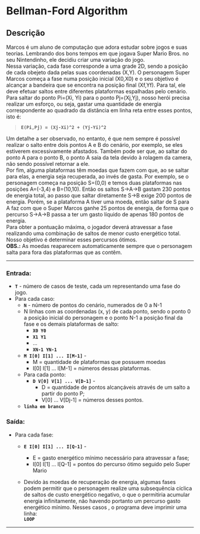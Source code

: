 # Bellman-Ford Algorithm

## Descrição

Marcos é um aluno de computação que adora estudar sobre jogos e suas teorias. Lembrando dos bons tempos em que jogava Super Mario Bros. no seu Nintendinho, ele decidiu criar uma variação do jogo.  
Nessa variação, cada fase corresponde a uma grade 2D, sendo a posição de cada obejeto dada pelas suas coordenadas (X,Y). O personagem Super Marcos começa a fase numa posição inicial (X0,X0) e o seu objetivo é alcançar a bandeira que se encontra na posição final (Xf,Yf). Para tal, ele deve efetuar saltos entre diferentes plataformas espalhadas pelo cenário.  
Para saltar do ponto Pi=(Xi, Yi) para o ponto Pj=(Xj,Yj), nosso herói precisa realizar um esforço, ou seja, gastar uma quantidade de energia correspondente ao quadrado da distância em linha reta entre esses pontos, isto é:
>**`E(Pi,Pj) = (Xj-Xi)^2 + (Yj-Yi)^2`**

Um detalhe a ser observado, no entanto, é que nem sempre é possível realizar o salto entre dois pontos A e B do cenário, por exemplo, se eles estiverem excessivamente afastados. Também pode ser que, ao saltar do ponto A para o ponto B, o ponto A saia da tela devido à rolagem da camera, não sendo possível retornar a ele.  
Por fim, alguma plataformas têm moedas que fazem com que, ao se saltar para elas, a energia seja recuperada, ao invés de gasta. Por exemplo, se o personagem começa na posição S=(0,0) e temos duas plataformas nas posições A=(-3,4) e B=(10,10). Então os saltos S->A->B gastam 230 pontos de energia total, ao passo que saltar diretamente S->B exige 200 pontos de energia. Porém, se a plataforma A tiver uma moeda, então saltar de S para A faz com que o Super Marcos ganhe 25 pontos de energia, de forma que o percurso S->A->B passa a ter um gasto líquido de apenas 180 pontos de energia.  
Para obter a pontuação máxima, o jogador deverá atravessar a fase realizando uma combinação de saltos de menor custo energético total. Nosso objetivo é determinar esses percursos ótimos.  
**OBS.:** As moedas reaparecem automaticamente sempre que o personagem salta para fora das plataformas que as contêm.

---

### Entrada:

- **`T`** - número de casos de teste, cada um representando uma fase do jogo.
- Para cada caso:
    - **`N`** - número de pontos do cenário, numerados de 0 a N-1
    - N linhas com as coordenadas (x, y) de cada ponto, sendo o ponto 0 a posição inicial do personagem e o ponto N-1 a posição final da fase e os demais plataformas de salto:
        - **`X0 Y0`**
        - **`X1 Y1`**
        - ...
        - **`XN-1 YN-1`**
    - **`M I[0] I[1] ... I[M-1]`** -
        - M = quantidade de plataformas que possuem moedas
        - I[0] I[1] ... I[M-1] = números dessas plataformas.
    - Para cada ponto:
        - **`D V[0] V[1] ... V[D-1]`** - 
            - D = quantidade de pontos alcançáveis através de um salto a partir do ponto P;
            - V[0] ... V[Dj-1] = números desses pontos.
    - **`linha em branco`**

### Saída:

- Para cada fase:
    - **`E I[0] I[1] ... I[Q-1]`** - 
        - E = gasto energético mínimo necessário para atravessar a fase;
        - I[0] I[1] ... I[Q-1] = pontos do percurso ótimo seguido pelo Super Mario

    - Devido às moedas de recuperação de energia, algumas fases podem permitir que o personagem realize uma
subsequência cíclica de saltos de custo energético negativo, o que o permitiria acumular energia infinitamente, não
havendo portanto um percurso gasto energético mínimo. Nesses casos , o programa deve imprimir uma linha:  
**`LOOP`**

---